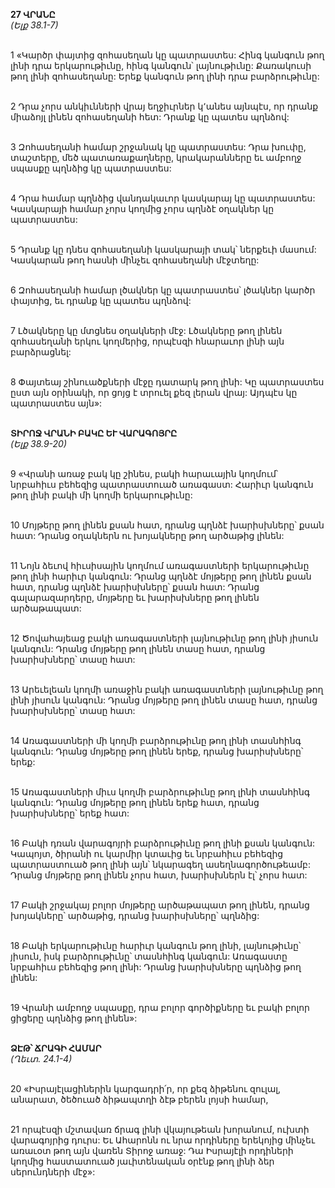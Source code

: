 **27 ՎՐԱՆԸ**
\
_(Ելք 38.1-7)_

\
1 «Կարծր փայտից զոհասեղան կը պատրաստես: Հինգ կանգուն թող լինի դրա երկարութիւնը, հինգ կանգուն՝ լայնութիւնը: Քառակուսի թող լինի զոհասեղանը: Երեք կանգուն թող լինի դրա բարձրութիւնը:

\
2 Դրա չորս անկիւնների վրայ եղջիւրներ կ՚անես այնպէս, որ դրանք միաձոյլ լինեն զոհասեղանի հետ: Դրանք կը պատես պղնձով:

\
3 Զոհասեղանի համար շրջանակ կը պատրաստես: Դրա խուփը, տաշտերը, մեծ պատառաքաղները, կրակարանները եւ ամբողջ սպասքը պղնձից կը պատրաստես:

\
4 Դրա համար պղնձից վանդակաւոր կասկարայ կը պատրաստես: Կասկարայի համար չորս կողմից չորս պղնձէ օղակներ կը պատրաստես:

\
5 Դրանք կը դնես զոհասեղանի կասկարայի տակ՝ ներքեւի մասում: Կասկարան թող հասնի մինչեւ զոհասեղանի մէջտեղը:

\
6 Զոհասեղանի համար լծակներ կը պատրաստես՝ լծակներ կարծր փայտից, եւ դրանք կը պատես պղնձով:

\
7 Լծակները կը մտցնես օղակների մէջ: Լծակները թող լինեն զոհասեղանի երկու կողմերից, որպէսզի հնարաւոր լինի այն բարձրացնել:

\
8 Փայտեայ շինուածքների մէջը դատարկ թող լինի: Կը պատրաստես ըստ այն օրինակի, որ ցոյց է տրուել քեզ լերան վրայ: Այդպէս կը պատրաստես այն»:

\
**ՏԻՐՈՋ ՎՐԱՆԻ ԲԱԿԸ ԵՒ ՎԱՐԱԳՈՅՐԸ**
\
_(Ելք 38.9-20)_

\
9 «Վրանի առաջ բակ կը շինես, բակի հարաւային կողմում՝ նրբահիւս բեհեզից պատրաստուած առագաստ: Հարիւր կանգուն թող լինի բակի մի կողմի երկարութիւնը:

\
10 Մոյթերը թող լինեն քսան հատ, դրանց պղնձէ խարիսխները՝ քսան հատ: Դրանց օղակներն ու խոյակները թող արծաթից լինեն:

\
11 Նոյն ձեւով հիւսիսային կողմում առագաստների երկարութիւնը թող լինի հարիւր կանգուն: Դրանց պղնձէ մոյթերը թող լինեն քսան հատ, դրանց պղնձէ խարիսխները՝ քսան հատ: Դրանց գալարազարդերը, մոյթերը եւ խարիսխները թող լինեն արծաթապատ:

\
12 Ծովահայեաց բակի առագաստների լայնութիւնը թող լինի յիսուն կանգուն: Դրանց մոյթերը թող լինեն տասը հատ, դրանց խարիսխները՝ տասը հատ:

\
13 Արեւելեան կողմի առաջին բակի առագաստների լայնութիւնը թող լինի յիսուն կանգուն: Դրանց մոյթերը թող լինեն տասը հատ, դրանց խարիսխները՝ տասը հատ:

\
14 Առագաստների մի կողմի բարձրութիւնը թող լինի տասնհինգ կանգուն: Դրանց մոյթերը թող լինեն երեք, դրանց խարիսխները՝ երեք:

\
15 Առագաստների միւս կողմի բարձրութիւնը թող լինի տասնհինգ կանգուն: Դրանց մոյթերը թող լինեն երեք հատ, դրանց խարիսխները՝ երեք հատ:

\
16 Բակի դռան վարագոյրի բարձրութիւնը թող լինի քսան կանգուն: Կապոյտ, ծիրանի ու կարմիր կտաւից եւ նրբահիւս բեհեզից պատրաստուած թող լինի այն՝ նկարագեղ ասեղնագործութեամբ: Դրանց մոյթերը թող լինեն չորս հատ, խարիսխներն էլ՝ չորս հատ:

\
17 Բակի շրջակայ բոլոր մոյթերը արծաթապատ թող լինեն, դրանց խոյակները՝ արծաթից, դրանց խարիսխները՝ պղնձից:

\
18 Բակի երկարութիւնը հարիւր կանգուն թող լինի, լայնութիւնը՝ յիսուն, իսկ բարձրութիւնը՝ տասնհինգ կանգուն: Առագաստը նրբահիւս բեհեզից թող լինի: Դրանց խարիսխները պղնձից թող լինեն:

\
19 Վրանի ամբողջ սպասքը, դրա բոլոր գործիքները եւ բակի բոլոր ցիցերը պղնձից թող լինեն»:

\
**ՁԷԹ՝ ՃՐԱԳԻ ՀԱՄԱՐ**
\
_(Ղեւտ. 24.1-4)_

\
20 «Իսրայէլացիներին կարգադրի՛ր, որ քեզ ձիթենու զուլալ, անարատ, ծեծուած ձիթապտղի ձէթ բերեն լոյսի համար,

\
21 որպէսզի մշտավառ ճրագ լինի վկայութեան խորանում, ուխտի վարագոյրից դուրս: Եւ Ահարոնն ու նրա որդիները երեկոյից մինչեւ առաւօտ թող այն վառեն Տիրոջ առաջ: Դա Իսրայէլի որդիների կողմից հաստատուած յաւիտենական օրէնք թող լինի ձեր սերունդների մէջ»:
